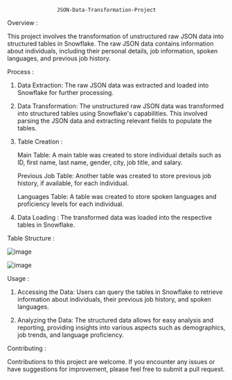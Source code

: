 					JSON-Data-Transformation-Project



Overview :


This project involves the transformation of unstructured raw JSON data into structured tables in Snowflake. The raw JSON data contains information about individuals, including their personal details, job information, spoken languages, and previous job history.

Process :


1)	Data Extraction: The raw JSON data was extracted and loaded into Snowflake for further processing.

2)	Data Transformation: The unstructured raw JSON data was transformed into structured tables using Snowflake's capabilities. This involved parsing the JSON data and extracting relevant fields to populate the tables.

3)	Table Creation :

	Main Table: A main table was created to store individual details such as ID, first name, last name, gender, city, job title, and salary.

	Previous Job Table: Another table was created to store previous job history, if available, for each individual.

	Languages Table: A table was created to store spoken languages and proficiency levels for each individual.

4)	Data Loading : The transformed data was loaded into the respective tables in Snowflake.



Table Structure :


![image](https://github.com/Jay-05022000/JSON-Data-Transformation-Project/assets/110780565/b1da5ffd-a66a-4c2a-a000-120d37175953)

![image](https://github.com/Jay-05022000/JSON-Data-Transformation-Project/assets/110780565/3b6fbee1-4b9b-4d0f-bf72-6a9c3f05fa2c)


Usage :


1)	Accessing the Data: Users can query the tables in Snowflake to retrieve information about individuals, their previous job history, and spoken languages.

2)	Analyzing the Data: The structured data allows for easy analysis and reporting, providing insights into various aspects such as demographics, job trends, and language proficiency.


Contributing :


Contributions to this project are welcome. If you encounter any issues or have suggestions for improvement, please feel free to submit a pull request.

